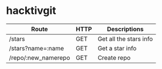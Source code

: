 # hacktivgit

|Route|HTTP|Descriptions|
|-|-|-|
|/stars|GET|Get all the stars info|
|/stars?name=:name|GET|Get a star info|
|/repo/:new_namerepo|GET|Create repo|

